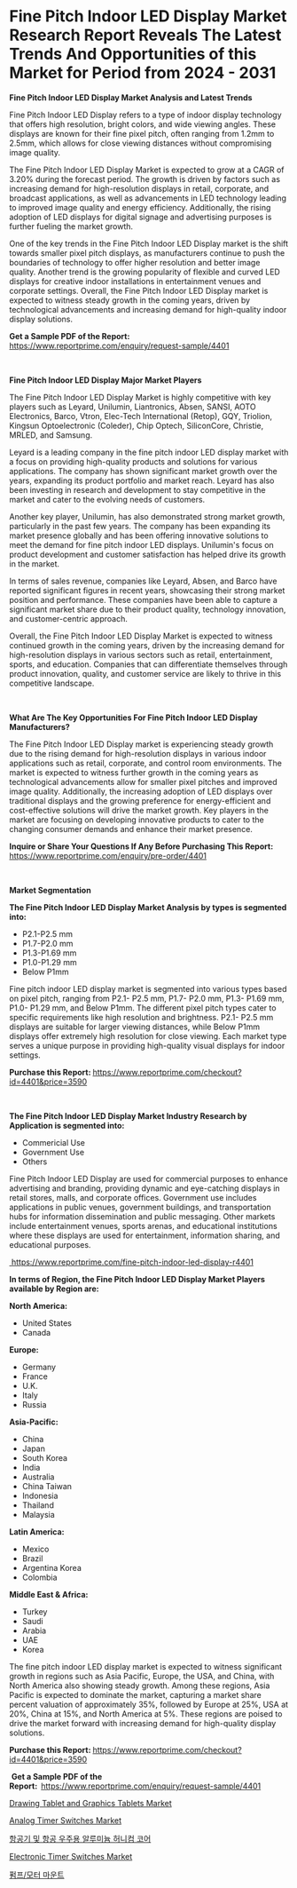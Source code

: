 <p><h1>Fine Pitch Indoor LED Display Market Research Report Reveals The Latest Trends And Opportunities of this Market for Period from 2024 - 2031</h1></p><p><strong>Fine Pitch Indoor LED Display Market Analysis and Latest Trends</strong></p>
<p><p>Fine Pitch Indoor LED Display refers to a type of indoor display technology that offers high resolution, bright colors, and wide viewing angles. These displays are known for their fine pixel pitch, often ranging from 1.2mm to 2.5mm, which allows for close viewing distances without compromising image quality.</p><p>The Fine Pitch Indoor LED Display Market is expected to grow at a CAGR of 3.20% during the forecast period. The growth is driven by factors such as increasing demand for high-resolution displays in retail, corporate, and broadcast applications, as well as advancements in LED technology leading to improved image quality and energy efficiency. Additionally, the rising adoption of LED displays for digital signage and advertising purposes is further fueling the market growth.</p><p>One of the key trends in the Fine Pitch Indoor LED Display market is the shift towards smaller pixel pitch displays, as manufacturers continue to push the boundaries of technology to offer higher resolution and better image quality. Another trend is the growing popularity of flexible and curved LED displays for creative indoor installations in entertainment venues and corporate settings. Overall, the Fine Pitch Indoor LED Display market is expected to witness steady growth in the coming years, driven by technological advancements and increasing demand for high-quality indoor display solutions.</p></p>
<p><strong>Get a Sample PDF of the Report:&nbsp;</strong> <a href="https://www.reportprime.com/enquiry/request-sample/4401">https://www.reportprime.com/enquiry/request-sample/4401</a></p>
<p>&nbsp;</p>
<p><strong>Fine Pitch Indoor LED Display Major Market Players</strong></p>
<p><p>The Fine Pitch Indoor LED Display Market is highly competitive with key players such as Leyard, Unilumin, Liantronics, Absen, SANSI, AOTO Electronics, Barco, Vtron, Elec-Tech International (Retop), GQY, Triolion, Kingsun Optoelectronic (Coleder), Chip Optech, SiliconCore, Christie, MRLED, and Samsung.</p><p>Leyard is a leading company in the fine pitch indoor LED display market with a focus on providing high-quality products and solutions for various applications. The company has shown significant market growth over the years, expanding its product portfolio and market reach. Leyard has also been investing in research and development to stay competitive in the market and cater to the evolving needs of customers. </p><p>Another key player, Unilumin, has also demonstrated strong market growth, particularly in the past few years. The company has been expanding its market presence globally and has been offering innovative solutions to meet the demand for fine pitch indoor LED displays. Unilumin's focus on product development and customer satisfaction has helped drive its growth in the market.</p><p>In terms of sales revenue, companies like Leyard, Absen, and Barco have reported significant figures in recent years, showcasing their strong market position and performance. These companies have been able to capture a significant market share due to their product quality, technology innovation, and customer-centric approach.</p><p>Overall, the Fine Pitch Indoor LED Display Market is expected to witness continued growth in the coming years, driven by the increasing demand for high-resolution displays in various sectors such as retail, entertainment, sports, and education. Companies that can differentiate themselves through product innovation, quality, and customer service are likely to thrive in this competitive landscape.</p></p>
<p>&nbsp;</p>
<p><strong>What Are The Key Opportunities For Fine Pitch Indoor LED Display Manufacturers?</strong></p>
<p><p>The Fine Pitch Indoor LED Display market is experiencing steady growth due to the rising demand for high-resolution displays in various indoor applications such as retail, corporate, and control room environments. The market is expected to witness further growth in the coming years as technological advancements allow for smaller pixel pitches and improved image quality. Additionally, the increasing adoption of LED displays over traditional displays and the growing preference for energy-efficient and cost-effective solutions will drive the market growth. Key players in the market are focusing on developing innovative products to cater to the changing consumer demands and enhance their market presence.</p></p>
<p><strong>Inquire or Share Your Questions If Any Before Purchasing This Report:</strong> <a href="https://www.reportprime.com/enquiry/pre-order/4401">https://www.reportprime.com/enquiry/pre-order/4401</a></p>
<p>&nbsp;</p>
<p><strong>Market Segmentation</strong></p>
<p><strong>The Fine Pitch Indoor LED Display Market Analysis by types is segmented into:</strong></p>
<p><ul><li>P2.1-P2.5 mm</li><li>P1.7-P2.0 mm</li><li>P1.3-P1.69 mm</li><li>P1.0-P1.29 mm</li><li>Below P1mm</li></ul></p>
<p><p>Fine pitch indoor LED display market is segmented into various types based on pixel pitch, ranging from P2.1- P2.5 mm, P1.7- P2.0 mm, P1.3- P1.69 mm, P1.0- P1.29 mm, and Below P1mm. The different pixel pitch types cater to specific requirements like high resolution and brightness. P2.1- P2.5 mm displays are suitable for larger viewing distances, while Below P1mm displays offer extremely high resolution for close viewing. Each market type serves a unique purpose in providing high-quality visual displays for indoor settings.</p></p>
<p><strong>Purchase this Report:&nbsp;</strong><a href="https://www.reportprime.com/checkout?id=4401&price=3590">https://www.reportprime.com/checkout?id=4401&price=3590</a></p>
<p>&nbsp;</p>
<p><strong>The Fine Pitch Indoor LED Display Market Industry Research by Application is segmented into:</strong></p>
<p><ul><li>Commericial Use</li><li>Government Use</li><li>Others</li></ul></p>
<p><p>Fine Pitch Indoor LED Display are used for commercial purposes to enhance advertising and branding, providing dynamic and eye-catching displays in retail stores, malls, and corporate offices. Government use includes applications in public venues, government buildings, and transportation hubs for information dissemination and public messaging. Other markets include entertainment venues, sports arenas, and educational institutions where these displays are used for entertainment, information sharing, and educational purposes.</p></p>
<p><a href="https://www.reportprime.com/fine-pitch-indoor-led-display-r4401">&nbsp;https://www.reportprime.com/fine-pitch-indoor-led-display-r4401</a></p>
<p><strong>In terms of Region, the Fine Pitch Indoor LED Display Market Players available by Region are:</strong></p>
<p>
    <p> <strong> North America: </strong>
        <ul>
            <li>United States</li>
            <li>Canada</li>
        </ul>
        </p> 
    <p> <strong> Europe: </strong>
        <ul>
            <li>Germany</li>
            <li>France</li>
            <li>U.K.</li>
            <li>Italy</li>
            <li>Russia</li>
        </ul>
        </p> 
    <p> <strong> Asia-Pacific: </strong>
        <ul>
            <li>China</li>
            <li>Japan</li>
            <li>South Korea</li>
            <li>India</li>
            <li>Australia</li>
            <li>China Taiwan</li>
            <li>Indonesia</li>
            <li>Thailand</li>
            <li>Malaysia</li>
        </ul>
        </p> 
    <p> <strong> Latin America: </strong>
        <ul>
            <li>Mexico</li>
            <li>Brazil</li>
            <li>Argentina Korea</li>
            <li>Colombia</li>
        </ul>
        </p> 
    <p> <strong> Middle East & Africa: </strong>
        <ul>
            <li>Turkey</li>
            <li>Saudi</li>
            <li>Arabia</li>
            <li>UAE</li>
            <li>Korea</li>
        </ul>
    </p>
    </p>
<p><p>The fine pitch indoor LED display market is expected to witness significant growth in regions such as Asia Pacific, Europe, the USA, and China, with North America also showing steady growth. Among these regions, Asia Pacific is expected to dominate the market, capturing a market share percent valuation of approximately 35%, followed by Europe at 25%, USA at 20%, China at 15%, and North America at 5%. These regions are poised to drive the market forward with increasing demand for high-quality display solutions.</p></p>
<p><strong>Purchase this Report: </strong><a href="https://www.reportprime.com/checkout?id=4401&price=3590">https://www.reportprime.com/checkout?id=4401&price=3590</a></p>
<p>&nbsp;<strong>Get a Sample PDF of the Report:&nbsp;&nbsp;</strong><a href="https://www.reportprime.com/enquiry/request-sample/4401">https://www.reportprime.com/enquiry/request-sample/4401</a></p>
<p><strong></strong></p>
<p><p><a href="https://github.com/biheemgalvinlouises6hokrh3h/Market-Research-Report-List-3/blob/main/drawing-tablet-and-graphics-tablets-market.md">Drawing Tablet and Graphics Tablets Market</a></p><p><a href="https://github.com/guneycigdem35/Market-Research-Report-List-4/blob/main/analog-timer-switches-market.md">Analog Timer Switches Market</a></p><p><a href="https://github.com/berlianaparadilla48/Market-Research-Report-List-2/blob/main/3668405104078.md">항공기 및 항공 우주용 알루미늄 허니컴 코어</a></p><p><a href="https://github.com/Paul14Anderson63/Market-Research-Report-List-5/blob/main/electronic-timer-switches-market.md">Electronic Timer Switches Market</a></p><p><a href="https://github.com/mdmazharulnwr786/Market-Research-Report-List-2/blob/main/2699204104079.md">펌프/모터 마운트</a></p></p>